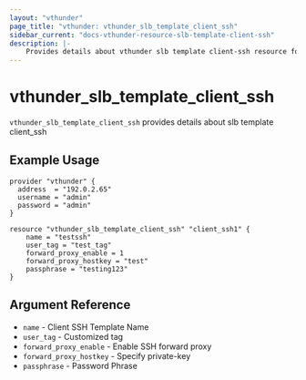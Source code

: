 ```yaml
---
layout: "vthunder"
page_title: "vthunder: vthunder_slb_template_client_ssh"
sidebar_current: "docs-vthunder-resource-slb-template-client-ssh"
description: |-
    Provides details about vthunder slb template client-ssh resource for A10
---
```


# vthunder\_slb\_template\_client\_ssh

`vthunder_slb_template_client_ssh` provides details about slb template client_ssh
## Example Usage


```hcl
provider "vthunder" {
  address  = "192.0.2.65"
  username = "admin"
  password = "admin"
}

resource "vthunder_slb_template_client_ssh" "client_ssh1" {
	name = "testssh"
	user_tag = "test_tag"
	forward_proxy_enable = 1
	forward_proxy_hostkey = "test"
	passphrase = "testing123"
}
```

## Argument Reference

* `name` - Client SSH Template Name
* `user_tag` - Customized tag
* `forward_proxy_enable` - Enable SSH forward proxy
* `forward_proxy_hostkey` - Specify private-key
* `passphrase` - Password Phrase

